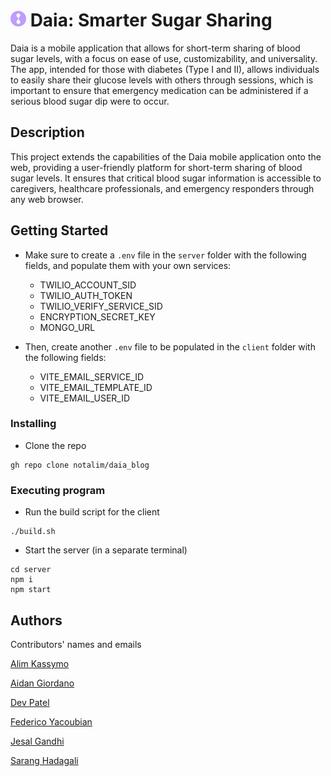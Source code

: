 # <img src="./client/src/assets/images/daia_dark_purple_logo.png" alt="Daia Logo" width="25"/> Daia: Smarter Sugar Sharing 

Daia is a mobile application that allows for short-term sharing of blood sugar levels, with a focus on ease of use, customizability, and universality. The app, intended for those with diabetes (Type I and II), allows individuals to easily share their glucose levels with others through sessions, which is important to ensure that emergency medication can be administered if a serious blood sugar dip were to occur.

## Description

This project extends the capabilities of the Daia mobile application onto the web, providing a user-friendly platform for short-term sharing of blood sugar levels. It ensures that critical blood sugar information is accessible to caregivers, healthcare professionals, and emergency responders through any web browser.

## Getting Started

* Make sure to create a `.env` file in the `server` folder with the following fields, and populate them with your own services:
  * TWILIO_ACCOUNT_SID
  * TWILIO_AUTH_TOKEN
  * TWILIO_VERIFY_SERVICE_SID
  * ENCRYPTION_SECRET_KEY
  * MONGO_URL

* Then, create another `.env` file to be populated in the `client` folder with the following fields:
  * VITE_EMAIL_SERVICE_ID
  * VITE_EMAIL_TEMPLATE_ID
  * VITE_EMAIL_USER_ID

### Installing

* Clone the repo
```
gh repo clone notalim/daia_blog
```

### Executing program

* Run the build script for the client
```
./build.sh
```
* Start the server (in a separate terminal)
```
cd server
npm i
npm start
```

## Authors

Contributors' names and emails

[Alim Kassymo](mailto:akassymo@stevens.edu)

[Aidan Giordano](mailto:agiordan@stevens.edu)

[Dev Patel](mailto:dpatel7@stevens.edu)

[Federico Yacoubian](mailto:fyacoubi@stevens.edu)

[Jesal Gandhi](mailto:jesalgandhi9988@gmail.com)

[Sarang Hadagali](mailto:shadagal@stevens.edu)
